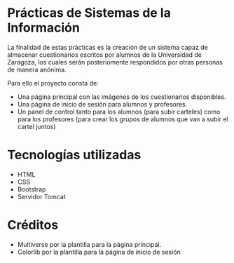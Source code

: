 # Prácticas de Sistemas de la Información
La finalidad de estas prácticas es la creación de un sistema capaz de almacenar cuestionarios escritos por alumnos de la Universidad de Zaragoza, los cuales serán posteriomente respondidos por otras personas de manera anónima.

Para ello el proyecto consta de:
* Una página principal con las imágenes de los cuestionarios disponibles.
* Una página de inicio de sesión para alumnos y profesores.
* Un panel de control tanto para los alumnos (para subir carteles) como para los profesores (para crear los grupos de alumnos que van a subir el cartel juntos)

# Tecnologías utilizadas
* HTML
* CSS
* Bootstrap
* Servidor Tomcat

# Créditos
* Multiverse por la plantilla para la página principal.
* Colorlib por la plantilla para la página de inicio de sesión
